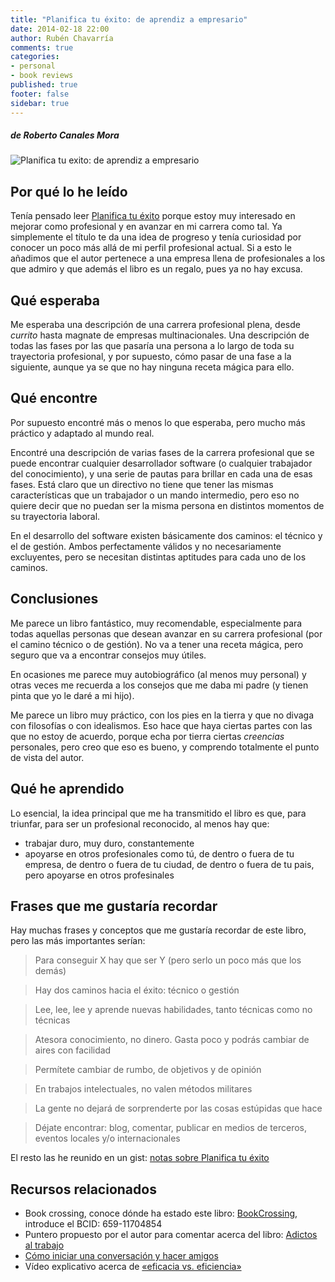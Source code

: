 ```yaml
---
title: "Planifica tu éxito: de aprendiz a empresario"
date: 2014-02-18 22:00
author: Rubén Chavarría
comments: true
categories: 
- personal
- book reviews
published: true
footer: false
sidebar: true
---
```


##### de Roberto Canales Mora

![Planifica tu exito: de aprendiz a empresario](http://ecx.images-amazon.com/images/I/810ghYlRMFL._SL1500_.jpg)

## Por qué lo he leído

Tenía pensado leer [Planifica tu éxito] porque estoy muy interesado en mejorar como profesional
y en avanzar en mi carrera como tal. Ya simplemente el título te da una idea de progreso y tenía
curiosidad por conocer un poco más allá de mi perfil profesional actual. Si a esto le añadimos
que el autor pertenece a una empresa llena de profesionales a los que admiro y que
además el libro es un regalo, pues ya no hay excusa.

<!-- more -->

## Qué esperaba

Me esperaba una descripción de una carrera profesional plena, desde *currito* hasta
magnate de empresas multinacionales. Una descripción de todas las fases por las que
pasaría una persona a lo largo de toda su trayectoria profesional, y por supuesto,
cómo pasar de una fase a la siguiente, aunque ya se que no hay ninguna 
receta mágica para ello.

## Qué encontre

Por supuesto encontré más o menos lo que esperaba, pero mucho más práctico y 
adaptado al mundo real. 

Encontré una descripción de varias fases de la carrera profesional que se puede
encontrar cualquier desarrollador software (o cualquier trabajador del conocimiento),
y una serie de pautas para brillar en cada una de esas fases. Está claro que un
directivo no tiene que tener las mismas características que un trabajador o un mando
intermedio, pero eso no quiere decir que no puedan ser la misma persona en distintos
momentos de su trayectoria laboral.

En el desarrollo del software existen básicamente dos caminos: el técnico y el de gestión.
Ambos perfectamente válidos y no necesariamente excluyentes, pero se necesitan
distintas aptitudes para cada uno de los caminos.

## Conclusiones

Me parece un libro fantástico, muy recomendable, especialmente para todas aquellas
personas que desean avanzar en su carrera profesional (por el camino técnico o de
gestión). No va a tener una receta mágica, pero seguro que va a encontrar consejos
muy útiles.

En ocasiones me parece muy autobiográfico (al menos muy personal) y otras veces me
recuerda a los consejos que me daba mi padre (y tienen pinta que yo le daré a mi hijo). 

Me parece un libro muy práctico, con los pies en la tierra y que no divaga con 
filosofías o con idealismos. Eso hace que haya ciertas partes con las que no estoy
de acuerdo, porque echa por tierra ciertas *creencias* personales, pero creo que eso
es bueno, y comprendo totalmente el punto de vista del autor.

## Qué he aprendido

Lo esencial, la idea principal que me ha transmitido el libro es que, para triunfar,
para ser un profesional reconocido, al menos hay que:

- trabajar duro, muy duro, constantemente
- apoyarse en otros profesionales como tú, de dentro o fuera de tu empresa, de
dentro o fuera de tu ciudad, de dentro o fuera de tu pais, pero apoyarse en 
otros profesinales

## Frases que me gustaría recordar

Hay muchas frases y conceptos que me gustaría recordar de este libro, pero las
más importantes serían:


> Para conseguir X hay que ser Y (pero serlo un poco más que los demás)

> Hay dos caminos hacia el éxito: técnico o gestión

> Lee, lee, lee y aprende nuevas habilidades, tanto técnicas como no técnicas

> Atesora conocimiento, no dinero. Gasta poco y podrás cambiar de aires con facilidad

> Permítete cambiar de rumbo, de objetivos y de opinión

> En trabajos intelectuales, no valen métodos militares

> La gente no dejará de sorprenderte por las cosas estúpidas que hace

> Déjate encontrar: blog, comentar, publicar en medios de terceros, eventos locales
y/o internacionales

El resto las he reunido en un gist: [notas sobre Planifica tu éxito]

## Recursos relacionados

- Book crossing, conoce dónde ha estado este libro: [BookCrossing],
introduce el BCID: 659-11704854
- Puntero propuesto por el autor para comentar acerca del libro:
[Adictos al trabajo]
- [Cómo iniciar una conversación y hacer amigos]
- Vídeo explicativo acerca de [«eficacia vs. eficiencia»]

[Planifica tu éxito]: http://www.amazon.es/Planifica-tu-%C3%A9xito-aprendiz-empresario/dp/841545757X/ref=sr_1_1?s=books&ie=UTF8&qid=1392882947&sr=1-1
[notas sobre Planifica tu éxito]: https://github.com/rchavarria/book-notes/blob/master/published/planifica-exito-by-roberto-canales.md
[BookCrossing]: http://bookcrossing.com
[Adictos al trabajo]: www.adictosaltrabajo.com/book_section.inc.php?book=2
[Cómo iniciar una conversación y hacer amigos]: http://www.profiteditorial.com/libros-para-vivir-mejor/habilidades-personales/c%C3%B3mo-iniciar-una-conversaci%C3%B3n-y-hacer-amigos
[«eficacia vs. eficiencia»]: http://www.youtube.com/watch?v=vCbfJGCda7E
